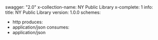 swagger: "2.0"
x-collection-name: NY Public Library
x-complete: 1
info:
  title: NY Public Library
  version: 1.0.0
schemes:
- http
produces:
- application/json
consumes:
- application/json